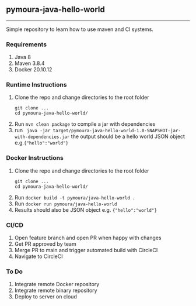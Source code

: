 ## pymoura-java-hello-world
***
Simple repository to learn how to use maven and CI systems.

### Requirements
1. Java 8
2. Maven 3.8.4
3. Docker 20.10.12

### Runtime Instructions
1. Clone the repo and change directories to the root folder
   ```
   git clone ...
   cd pymoura-java-hello-world/
   ```
1. Run `mvn clean package` to compile a jar with dependencies
2. run ` java -jar target/pymoura-java-hello-world-1.0-SNAPSHOT-jar-with-dependencies.jar` the output
should be a hello world JSON object e.g.`{"hello":"world"}`
   
### Docker Instructions
1. Clone the repo and change directories to the root folder
   ```
   git clone ...
   cd pymoura-java-hello-world/
   ```
2. Run `docker build -t pymoura/java-hello-world .`
3. Run `docker run pymoura/java-hello-world`
4. Results should also be JSON object e.g. `{"hello":"world"}`

### CI/CD
1. Open feature branch and open PR when happy with changes
2. Get PR approved by team
3. Merge PR to main and trigger automated build with CircleCI
4. Navigate to CircleCI

### To Do
1. Integrate remote Docker repository
2. Integrate remote binary repository
3. Deploy to server on cloud